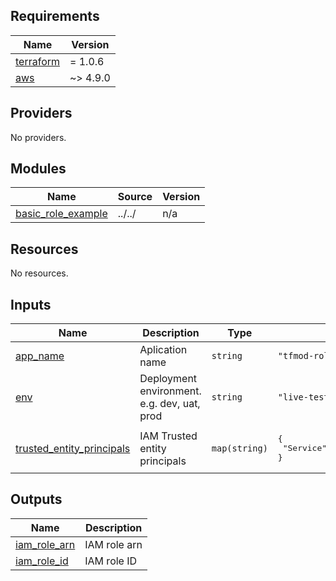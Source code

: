 <!-- BEGIN_TF_DOCS -->
## Requirements

| Name | Version |
|------|---------|
| <a name="requirement_terraform"></a> [terraform](#requirement\_terraform) | = 1.0.6 |
| <a name="requirement_aws"></a> [aws](#requirement\_aws) | ~> 4.9.0 |

## Providers

No providers.

## Modules

| Name | Source | Version |
|------|--------|---------|
| <a name="module_basic_role_example"></a> [basic\_role\_example](#module\_basic\_role\_example) | ../../ | n/a |

## Resources

No resources.

## Inputs

| Name | Description | Type | Default | Required |
|------|-------------|------|---------|:--------:|
| <a name="input_app_name"></a> [app\_name](#input\_app\_name) | Aplication name | `string` | `"tfmod-rolepol-gen-eg2"` | no |
| <a name="input_env"></a> [env](#input\_env) | Deployment environment. e.g. dev, uat, prod | `string` | `"live-test"` | no |
| <a name="input_trusted_entity_principals"></a> [trusted\_entity\_principals](#input\_trusted\_entity\_principals) | IAM Trusted entity principals | `map(string)` | <pre>{<br>  "Service": "ec2.amazonaws.com"<br>}</pre> | no |

## Outputs

| Name | Description |
|------|-------------|
| <a name="output_iam_role_arn"></a> [iam\_role\_arn](#output\_iam\_role\_arn) | IAM role arn |
| <a name="output_iam_role_id"></a> [iam\_role\_id](#output\_iam\_role\_id) | IAM role ID |
<!-- END_TF_DOCS -->